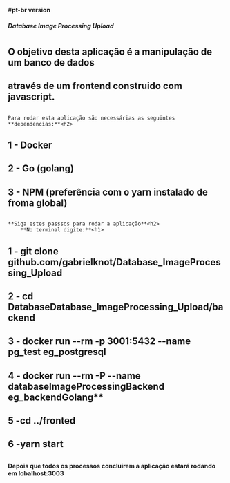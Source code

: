 #**pt-br version**<h6>
	**Database Image Processing Upload**<h1>
## 
## O objetivo desta aplicação é a manipulação de um banco de dados
## através de um frontend construido com javascript.
## 
	Para rodar esta aplicação são necessárias as seguintes **dependencias:**<h2>
##
## 1 - Docker
## 2 - Go **(golang)**
## 3 - NPM (preferência com o yarn instalado de froma global)
##
	**Siga estes passsos para rodar a aplicação**<h2>
		**No terminal digite:**<h1>
## 1 - git clone github.com/gabrielknot/Database_ImageProcessing_Upload
## 2 - cd DatabaseDatabase_ImageProcessing_Upload/backend
## 3 - docker run --rm -p 3001:5432 --name pg_test eg_postgresql
## 4 - docker run --rm -P --name databaseImageProcessingBackend eg_backendGolang**
## 5 -**cd ../fronted**
## 6 -**yarn start**
##
**Depois que todos os processos concluirem a aplicação estará rodando em lobalhost:3003**



